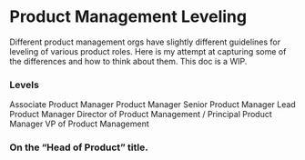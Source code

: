 # Product Management Leveling
Different product management orgs have slightly different guidelines for leveling of various product roles. Here is my attempt at capturing some of the differences and how to think about them. This doc is a WIP.

### Levels
Associate Product Manager
Product Manager
Senior Product Manager
Lead Product Manager
Director of Product Management / Principal Product Manager
VP of Product Management

### On the “Head of Product” title.
